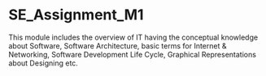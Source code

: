# SE_Assignment_M1
This module includes the overview of IT having the conceptual knowledge about Software, Software Architecture, basic terms for Internet & Networking, Software Development Life Cycle, Graphical Representations about Designing etc.
